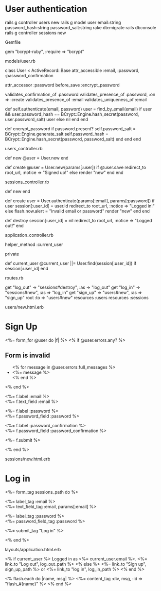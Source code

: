 


# User authentication 


rails g controller users new
rails g model user email:string password_hash:string password_salt:string
rake db:migrate
rails dbconsole
rails g controller sessions new

Gemfile

gem "bcrypt-ruby", :require => "bcrypt"

models/user.rb

class User < ActiveRecord::Base
  attr_accessible :email, :password, :password_confirmation
  
  attr_accessor :password
  before_save :encrypt_password
  
  validates_confirmation_of :password
  validates_presence_of :password, :on => :create
  validates_presence_of :email
  validates_uniqueness_of :email
  
  def self.authenticate(email, password)
    user = find_by_email(email)
    if user && user.password_hash == BCrypt::Engine.hash_secret(password, user.password_salt)
      user
    else
      nil
    end
  end
  
  def encrypt_password
    if password.present?
      self.password_salt = BCrypt::Engine.generate_salt
      self.password_hash = BCrypt::Engine.hash_secret(password, password_salt)
    end
  end
end

users_controller.rb

def new
  @user = User.new
end

def create
  @user = User.new(params[:user])
  if @user.save
    redirect_to root_url, :notice => "Signed up!"
  else
    render "new"
  end
end

sessions_controller.rb

def new
end

def create
  user = User.authenticate(params[:email], params[:password])
  if user
    session[:user_id] = user.id
    redirect_to root_url, :notice => "Logged in!"
  else
    flash.now.alert = "Invalid email or password"
    render "new"
  end
end

def destroy
  session[:user_id] = nil
  redirect_to root_url, :notice => "Logged out!"
end

application_controller.rb

helper_method :current_user

private

def current_user
  @current_user ||= User.find(session[:user_id]) if session[:user_id]
end

routes.rb

get "log_out" => "sessions#destroy", :as => "log_out"
get "log_in" => "sessions#new", :as => "log_in"
get "sign_up" => "users#new", :as => "sign_up"
root :to => "users#new"
resources :users
resources :sessions

users/new.html.erb

<h1>Sign Up</h1>

<%= form_for @user do |f| %>
  <% if @user.errors.any? %>
    <div class="error_messages">
      <h2>Form is invalid</h2>
      <ul>
        <% for message in @user.errors.full_messages %>
          <li><%= message %></li>
        <% end %>
      </ul>
    </div>
  <% end %>
  <p>
    <%= f.label :email %><br />
    <%= f.text_field :email %>
  </p>
  <p>
    <%= f.label :password %><br />
    <%= f.password_field :password %>
  </p>
  <p>
    <%= f.label :password_confirmation %><br />
    <%= f.password_field :password_confirmation %>
  </p>
  <p class="button"><%= f.submit %></p>
<% end %>

sessions/new.html.erb

<h1>Log in</h1>

<%= form_tag sessions_path do %>
  <p>
    <%= label_tag :email %><br />
    <%= text_field_tag :email, params[:email] %>
  </p>
  <p>
    <%= label_tag :password %><br />
    <%= password_field_tag :password %>
  </p>
  <p class="button"><%= submit_tag "Log in" %></p>
<% end %>

layouts/application.html.erb

<div id="user_nav">
  <% if current_user %>
    Logged in as <%= current_user.email %>.
    <%= link_to "Log out", log_out_path %>
  <% else %>
    <%= link_to "Sign up", sign_up_path %> or
    <%= link_to "log in", log_in_path %>
  <% end %>
</div>

<% flash.each do |name, msg| %>
  <%= content_tag :div, msg, :id => "flash_#{name}" %>
<% end %>

